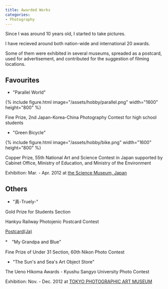 ```yaml
---
title: Awarded Works
categories:
- Photography
---
```


Since I was around 10 years old, I started to take pictures.

I have recieved around both nation-wide and international 20 awards. 

<!-- more -->

Some of them were exhibited in several museums, spreaded as a postcard, used for advertisement, and contributed for the suggestion of filming locations.

## Favourites
* "Parallel World"

{% include figure.html image="/assets/hobby/parallel.png" width="1600" height="800" %}

Fine Prize, 2nd Japan-Korea-China Photography Contest for high school students


* "Green Bicycle"

{% include figure.html image="/assets/hobby/bike.png" width="1600" height="800" %}

Copper Prize, 55th National Art and Science Contest in Japan supported by Cabinet Office, Ministry of Education, and Ministry of the Environment

Exhibition: Mar. - Apr. 2012 at [the Science Museum, Japan](https://www.jsf.or.jp/en/)



## Others

* "真-Truely-"

Gold Prize for Students Section

Hankyu Railway Photojenic Postcard Contest

[Postcard(Ja)](https://www.hankyu.co.jp/eehagaki/eehagaki2012/images/pdf/ukyo09.pdf)


*　"My Grandpa and Blue"

Fine Prize of Under 31 Section, 60th Nikon Photo Contest


* "The Sun's and Sea's Art Object Store"

The Ueno Hikoma Awards - Kyushu Sangyo University Photo Contest

Exhibition: Nov. - Dec. 2012 at [TOKYO PHOTOGRAPHIC ART MUSEUM](https://topmuseum.jp/e/contents/index.html)

